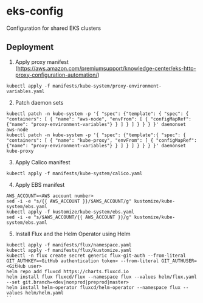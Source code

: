 # eks-config
Configuration for shared EKS clusters

## Deployment
1. Apply proxy manifest (https://aws.amazon.com/premiumsupport/knowledge-center/eks-http-proxy-configuration-automation/)
```
kubectl apply -f manifests/kube-system/proxy-environment-variables.yaml
```
2. Patch daemon sets
```
kubectl patch -n kube-system -p '{ "spec": {"template": { "spec": { "containers": [ { "name": "aws-node", "envFrom": [ { "configMapRef": {"name": "proxy-environment-variables"} } ] } ] } } } }' daemonset aws-node
kubectl patch -n kube-system -p '{ "spec": {"template":{ "spec": { "containers": [ { "name": "kube-proxy", "envFrom": [ { "configMapRef": {"name": "proxy-environment-variables"} } ] } ] } } } }' daemonset kube-proxy
```
3. Apply Calico manifest
```
kubectl apply -f manifests/kube-system/calico.yaml
```
4. Apply EBS manifest
```
AWS_ACCOUNT=<AWS account number>
sed -i -e "s/{{ AWS_ACCOUNT }}/$AWS_ACCOUNT/g" kustomize/kube-system/ebs.yaml
kubectl apply -f kustomize/kube-system/ebs.yaml
sed -i -e "s/$AWS_ACCOUNT/{{ AWS_ACCOUNT }}/g" kustomize/kube-system/ebs.yaml
```
5. Install Flux and the Helm Operator using Helm
```
kubectl apply -f manifests/flux/namespace.yaml
kubectl apply -f manifests/flux/kustomize.yaml
kubectl -n flux create secret generic flux-git-auth --from-literal GIT_AUTHKEY=<GitHub authentication token> --from-literal GIT_AUTHUSER=<GitHub user>
helm repo add fluxcd https://charts.fluxcd.io
helm install flux fluxcd/flux --namespace flux --values helm/flux.yaml --set git.branch=<dev|nonprod|preprod|master>
helm install helm-operator fluxcd/helm-operator --namespace flux --values helm/helm.yaml
``